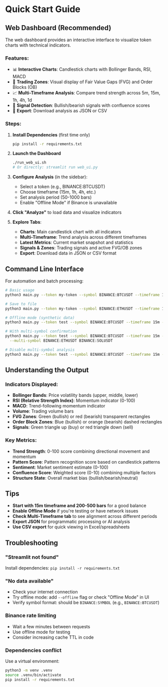 # Quick Start Guide

## Web Dashboard (Recommended)

The web dashboard provides an interactive interface to visualize token charts with technical indicators.

### Features:
- 📊 **Interactive Charts**: Candlestick charts with Bollinger Bands, RSI, MACD
- 🎯 **Trading Zones**: Visual display of Fair Value Gaps (FVG) and Order Blocks (OB)
- 📈 **Multi-Timeframe Analysis**: Compare trend strength across 5m, 15m, 1h, 4h, 1d
- 🎪 **Signal Detection**: Bullish/bearish signals with confluence scores
- 💾 **Export**: Download analysis as JSON or CSV

### Steps:

1. **Install Dependencies** (first time only)
   ```bash
   pip install -r requirements.txt
   ```

2. **Launch the Dashboard**
   ```bash
   ./run_web_ui.sh
   # Or directly: streamlit run web_ui.py
   ```

3. **Configure Analysis** (in the sidebar):
   - Select a token (e.g., BINANCE:BTCUSDT)
   - Choose timeframe (15m, 1h, 4h, etc.)
   - Set analysis period (50-1000 bars)
   - Enable "Offline Mode" if Binance is unavailable

4. **Click "Analyze"** to load data and visualize indicators

5. **Explore Tabs**:
   - **Charts**: Main candlestick chart with all indicators
   - **Multi-Timeframe**: Trend analysis across different timeframes
   - **Latest Metrics**: Current market snapshot and statistics
   - **Signals & Zones**: Trading signals and active FVG/OB zones
   - **Export**: Download data in JSON or CSV format

## Command Line Interface

For automation and batch processing:

```bash
# Basic usage
python3 main.py --token my-token --symbol BINANCE:BTCUSDT --timeframe 15m --period 500

# Save to file
python3 main.py --token my-token --symbol BINANCE:ETHUSDT --timeframe 1h --period 600 --output eth_analysis.json

# Offline mode (synthetic data)
python3 main.py --token test --symbol BINANCE:BTCUSDT --timeframe 15m --period 200 --offline

# With multi-symbol confirmation
python3 main.py --token test --symbol BINANCE:BTCUSDT --timeframe 15m --period 500 \
  --multi-symbol BINANCE:ETHUSDT BINANCE:SOLUSDT

# Disable multi-symbol analysis
python3 main.py --token test --symbol BINANCE:BTCUSDT --timeframe 15m --period 500 --disable-multi-symbol
```

## Understanding the Output

### Indicators Displayed:
- **Bollinger Bands**: Price volatility bands (upper, middle, lower)
- **RSI (Relative Strength Index)**: Momentum indicator (0-100)
- **MACD**: Trend-following momentum indicator
- **Volume**: Trading volume bars
- **FVG Zones**: Green (bullish) or red (bearish) transparent rectangles
- **Order Block Zones**: Blue (bullish) or orange (bearish) dashed rectangles
- **Signals**: Green triangle up (buy) or red triangle down (sell)

### Key Metrics:
- **Trend Strength**: 0-100 score combining directional movement and momentum
- **Pattern Score**: Pattern recognition score based on candlestick patterns
- **Sentiment**: Market sentiment estimate (0-100)
- **Confluence Score**: Weighted score (0-10) combining multiple factors
- **Structure State**: Overall market bias (bullish/bearish/neutral)

## Tips

- **Start with 15m timeframe and 200-500 bars** for a good balance
- **Enable Offline Mode** if you're testing or have network issues
- **Check Multi-Timeframe tab** to see alignment across different periods
- **Export JSON** for programmatic processing or AI analysis
- **Use CSV export** for quick viewing in Excel/spreadsheets

## Troubleshooting

### "Streamlit not found"
Install dependencies: `pip install -r requirements.txt`

### "No data available"
- Check your internet connection
- Try offline mode: add `--offline` flag or check "Offline Mode" in UI
- Verify symbol format: should be `BINANCE:SYMBOL` (e.g., `BINANCE:BTCUSDT`)

### Binance rate limiting
- Wait a few minutes between requests
- Use offline mode for testing
- Consider increasing cache TTL in code

### Dependencies conflict
Use a virtual environment:
```bash
python3 -m venv .venv
source .venv/bin/activate
pip install -r requirements.txt
```
